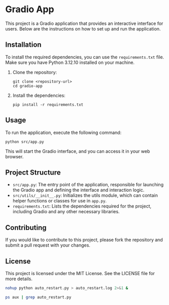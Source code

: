# Gradio App

This project is a Gradio application that provides an interactive interface for users. Below are the instructions on how to set up and run the application.

## Installation

To install the required dependencies, you can use the `requirements.txt` file. Make sure you have Python 3.12.10 installed on your machine.

1. Clone the repository:
   ```
   git clone <repository-url>
   cd gradio-app
   ```

2. Install the dependencies:
   ```
   pip install -r requirements.txt
   ```

## Usage

To run the application, execute the following command:

```
python src/app.py
```

This will start the Gradio interface, and you can access it in your web browser.

## Project Structure

- `src/app.py`: The entry point of the application, responsible for launching the Gradio app and defining the interface and interaction logic.
- `src/utils/__init__.py`: Initializes the utils module, which can contain helper functions or classes for use in `app.py`.
- `requirements.txt`: Lists the dependencies required for the project, including Gradio and any other necessary libraries.

## Contributing

If you would like to contribute to this project, please fork the repository and submit a pull request with your changes.

## License

This project is licensed under the MIT License. See the LICENSE file for more details.



```bash  
nohup python auto_restart.py > auto_restart.log 2>&1 &

ps aux | grep auto_restart.py

```